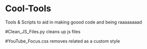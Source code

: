 # Cool-Tools
Tools &amp; Scripts to aid in making goood code and being raaaaaaaad

#Clean_JS_Files.py
cleans up js files

#YouTube_Focus.css
removes related as a custom style 
